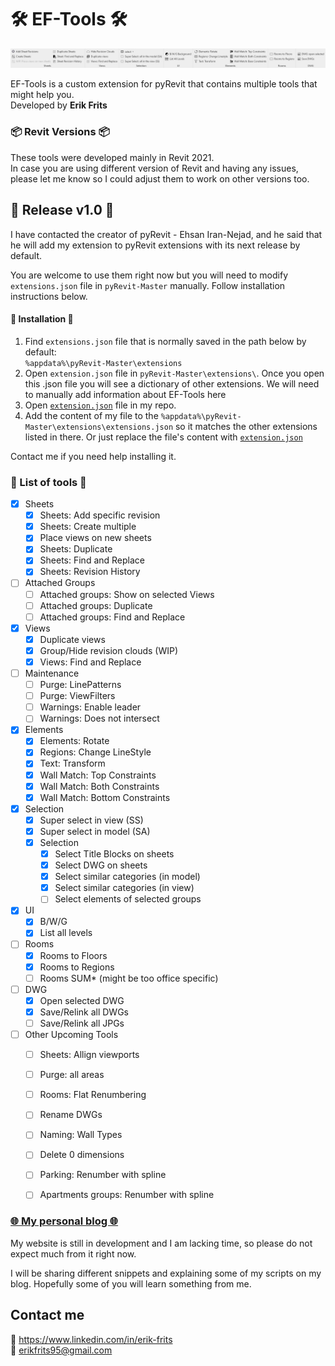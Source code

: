 # 🛠 EF-Tools 🛠 
![EF-Tools](https://github.com/ErikFrits/EF-Tools/blob/main/EF-Tools%20Overview.PNG?raw=true)

EF-Tools is a custom extension for pyRevit that contains multiple tools that might help you.  
Developed by **Erik Frits**

### 📦 Revit Versions 📦
These tools were developed mainly in Revit 2021.  
In case you are using different version of Revit and having any issues,  
please let me know so I could adjust them to work on other versions too.

##  🎉 Release v1.0 🎉
I have contacted the creator of pyRevit - Ehsan Iran-Nejad, and he said that he will 
add my extension to pyRevit extensions with its next release by default.

You are welcome to use them right now but you will need to modify `extensions.json` file in `pyRevit-Master` manually.
Follow installation instructions below.

#### 💠 Installation 💠 
1) Find `extensions.json` file that is normally saved in the path below by default:  
`%appdata%\pyRevit-Master\extensions`  
2) Open `extension.json` file in `pyRevit-Master\extensions\`. Once you open this .json file 
you will see a dictionary of other extensions. We will need to manually add information about EF-Tools here
3) Open [`extension.json`](https://github.com/ErikFrits/EF-Tools/blob/main/extension.json) file in my repo.
4) Add the content of my file to the `%appdata%\pyRevit-Master\extensions\extensions.json` so it 
matches the other extensions listed in there. Or just replace the file's content with [`extension.json`](https://github.com/ErikFrits/EF-Tools/blob/main/installation/extension.json)

Contact me if you need help installing it.

### 📜 List of tools 📜

- [x] Sheets
    - [x] Sheets: Add specific revision
    - [x] Sheets: Create multiple
    - [x] Place views on new sheets
    - [x] Sheets: Duplicate
    - [x] Sheets: Find and Replace
    - [x] Sheets: Revision History
    
- [ ] Attached Groups
    - [ ] Attached groups: Show on selected Views
    - [ ] Attached groups: Duplicate 
    - [ ] Attached groups: Find and Replace 
        
- [x] Views
    - [x] Duplicate views
    - [x] Group/Hide revision clouds (WIP)
    - [x] Views: Find and Replace
    
- [ ] Maintenance
    - [ ] Purge: LinePatterns
    - [ ] Purge: ViewFilters
    - [ ] Warnings: Enable leader
    - [ ] Warnings: Does not intersect
    
- [x] Elements
    - [x] Elements: Rotate
    - [x] Regions: Change LineStyle
    - [x] Text: Transform 
    - [x] Wall Match: Top Constraints
    - [x] Wall Match: Both Constraints
    - [x] Wall Match: Bottom Constraints
    
- [x] Selection
    - [x] Super select in view (SS)
    - [x] Super select in model (SA)
    - [x] Selection
        - [x] Select Title Blocks on sheets
        - [x] Select DWG on sheets
        - [x] Select similar categories (in model)
        - [x] Select similar categories (in view)
        - [ ] Select elements of selected groups
- [x] UI
    - [x] B/W/G 
    - [x] List all levels
           
- [ ] Rooms
    - [x] Rooms to Floors
    - [x] Rooms to Regions
    - [ ] Rooms SUM* (might be too office specific)
    
- [ ] DWG
    - [x] Open selected DWG
    - [x] Save/Relink all DWGs
    - [ ] Save/Relink all JPGs
        
- [ ] Other Upcoming Tools 
    - [ ] Sheets: Allign viewports
    - [ ] Purge: all areas
    - [ ] Rooms: Flat Renumbering
    - [ ] Rename DWGs
    - [ ] Naming: Wall Types 
    - [ ] Delete 0 dimensions
    - [ ] Parking: Renumber with spline
    - [ ] Apartments groups: Renumber with spline 


### [🌐 My personal blog 🌐](www.erikfrits.com/blog "Erik Frits - Blog") 
My website is still in development and I am lacking time, so please do not expect much from it right now.

I will be sharing different snippets and explaining some of my scripts on my blog. 
Hopefully some of you will learn something from me.

## Contact me
🤵 https://www.linkedin.com/in/erik-frits  
📨 erikfrits95@gmail.com

